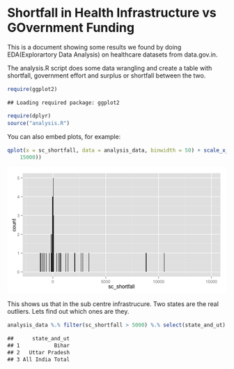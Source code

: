 Shortfall in Health Infrastructure vs GOvernment Funding
========================================================

This is a document showing some results we found by doing EDA(Explorartory Data Analysis) on healthcare datasets from data.gov.in. 

The analysis.R script does some data wrangling and create a table with shortfall, government effort and surplus or shortfall between the two.

```r
require(ggplot2)
```

```
## Loading required package: ggplot2
```

```r
require(dplyr)
source("analysis.R")
```


You can also embed plots, for example:


```r
qplot(x = sc_shortfall, data = analysis_data, binwidth = 50) + scale_x_continuous(limits = c(-2000, 
    15000))
```

![plot of chunk unnamed-chunk-2](figure/unnamed-chunk-2.png) 


This shows us that in the sub centre infrastrucure. Two states are the real outliers. Lets find out which ones are they. 


```r
analysis_data %.% filter(sc_shortfall > 5000) %.% select(state_and_ut)
```

```
##      state_and_ut
## 1           Bihar
## 2   Uttar Pradesh
## 3 All India Total
```

